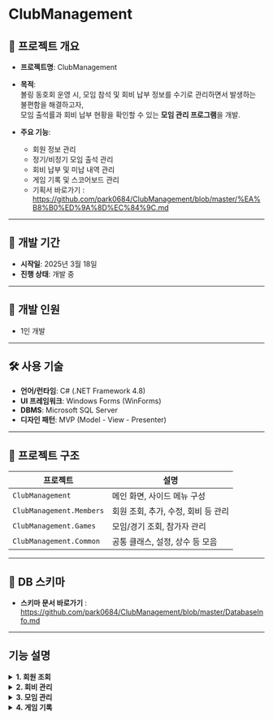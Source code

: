 # ClubManagement

## 📌 프로젝트 개요

- **프로젝트명**: ClubManagement  
- **목적**:  
  볼링 동호회 운영 시, 모임 참석 및 회비 납부 정보를 수기로 관리하면서 발생하는 불편함을 해결하고자,  
  모임 출석률과 회비 납부 현황을 확인할 수 있는 **모임 관리 프로그램**을 개발.  

- **주요 기능**:
  - 회원 정보 관리
  - 정기/비정기 모임 출석 관리
  - 회비 납부 및 미납 내역 관리
  - 게임 기록 및 스코어보드 관리
  - 기획서 바로가기 : https://github.com/park0684/ClubManagement/blob/master/%EA%B8%B0%ED%9A%8D%EC%84%9C.md
---

## 📅 개발 기간

- **시작일**: 2025년 3월 18일  
- **진행 상태**: 개발 중

---

## 👥 개발 인원

- 1인 개발

---

## 🛠 사용 기술

- **언어/런타임**: C# (.NET Framework 4.8)  
- **UI 프레임워크**: Windows Forms (WinForms)  
- **DBMS**: Microsoft SQL Server  
- **디자인 패턴**: MVP (Model - View - Presenter)

---

## 📁 프로젝트 구조
| 프로젝트                 | 설명                                 |
|--------------------------|--------------------------------------|
| `ClubManagement`         | 메인 화면, 사이드 메뉴 구성            |
| `ClubManagement.Members` | 회원 조회, 추가, 수정, 회비 등 관리    |
| `ClubManagement.Games`   | 모임/경기 조회, 참가자 관리            |
| `ClubManagement.Common`  | 공통 클래스, 설정, 상수 등 모음        |

---

## 📘 DB 스키마

- **스키마 문서 바로가기** : https://github.com/park0684/ClubManagement/blob/master/DatabaseInfo.md

---

## 기능 설명

<details>
<summary><strong>1. 회원 조회</strong></summary>

- 회원 조회 조건은 **상태**, **모임 유형 제외**, **기간 설정**이 있습니다.
- **회원 상태**:
  - `가입`, `탈퇴`, `열외` 중 선택 가능. 선택된 상태만 조회되며 `제외`를 체크시 선택된 유형은 검색되지 않습니다
  - `전체`를 선택한 경우 `열외` 조건은 적용되지 않습니다.
- **모임 유형 제외**:
  - 최대 **2개까지 중복 선택** 가능  
  - 선택된 유형은 **참가 수에서 제외**됩니다.
- **기간 조건**:
  - 기준: `가입일`, `탈퇴일`, `게임 참가일`  
  - `게임 참가일` 선택 시, 해당 기간 내 게임에 **참가한 회원**만 조회됩니다.
  ![Image](https://github.com/user-attachments/assets/cb7ca7da-cacc-406c-9d48-858112d94e0b)
</details>

<details>
<summary><strong>2. 회비 관리</strong></summary>

- 각 회원별 **납부 대상**, **납부**, **미납**, **면제 횟수**를 조회할 수 있습니다.  
- 검색 기능을 통해 **회원 이름으로 특정 회원 조회**가 가능합니다.  
- 납부 대상은 **회원의 가입월부터 현재 월까지**를 기준으로, **매월 1회씩 자동 집계**됩니다.  
- 미납 횟수는 아래의 방식으로 계산됩니다:
  - `미납 = 납부 대상 - (납부 + 면제)`
  - 단, `납부 > 납부 대상`인 경우에는 **미납 = 0** (선납 처리)

</details>
<details>
<summary><strong>3. 모임 관리</strong></summary>

  - 각 종 모임과 모임 참가자 등록을 할 수 있습니다
- **모임 조회**
  -  기간 및 모임 유형을 선택 또는 제외하여 조회 할 수 있습니다
  ![Image](https://github.com/user-attachments/assets/245c9640-8d7d-4790-896a-2f8135fba844)
- **모임 등록**
    - `정기전`,`비정기전`, `이벤트전` 중 선택하여 등록 할 수 있습니다
    - `정기전`으로 지정 시 주최자의 이름은 정기전으로 등록이 됩니다
  ![Image](https://github.com/user-attachments/assets/6d88048e-0f01-4f71-868a-f3c10db33b34)
- **모임 수정**
  - 모임 선택 후 수정 버튼을 클릭하면 모임 상셍 내역 조회가 가능하며, 정보를 수정 할 수 있습니다
- **참가자 조회**
  - 모임을 더블 클릭하면 하단 리스트에서 참석자 조회가 가능합니다
- **참가자 수정**
  - 참가자 리스트의 수정 버튼을 클릭하면 현재 회원 목록과 기존 등록된 참가자를 볼 수 있습니다
  - 버튼 형식으로 회원의 버튼을 클릭하면 참가자 리스트에 자동 등록됩니다
    ![Image](https://github.com/user-attachments/assets/aeb97efc-a068-4d8e-8499-666f147a61b5)
  - 참가자 리스트에서 버튼을 클릭하면 참가자에서 제외 됩니다
  - 참가 등록된 회원의 색상은 다르게 표시됩니다
  - 비회원 게스트 추가는 게스트 추가를 통해 등록 할 수 있습니다.
    ![Image](https://github.com/user-attachments/assets/c1b94b5b-124d-4877-b29e-17fc143d31fc)
  
</details>
<details>
<summary><strong>4. 게임 기록</strong></summary>
  
  - 등록한 모임 기록을 불러와 게임을 등록하고 점수를 기록 할 수 있습니다
  - 게임 등록 토해 기록할 게임을 생성 할 수 있으며, 등록된 게임 기록 리스트를 조회 후 선택하여 경기 기록을 할 수 있습니다
  ![Image](https://github.com/user-attachments/assets/c54becc4-088f-433e-991b-76912d5c669e)
- **게임 등록**
  - 기존 등록된 모임을 선택하여 게임을 등록 합니다.
  - 모임 참석자로 등록된 회원 및 게스트가 플레이어로 등록이 됩니다
   ![Image](https://github.com/user-attachments/assets/3a20bed6-196d-4cd5-a6fb-bccc4192e7f0)
  - 게임 추가를 통해 전체 경기 횟수를 지정 할 수 있습니다
  - 게임은 `개인전` 과 `단체전`을 선택 할 수 있습니다
  - `개인전`은 플레이어 수를 변경 할 수 없고, `단체전`의 경우 팀의 수를 변경 할 수 있습니다
  ![Image](https://github.com/user-attachments/assets/7876df4e-f834-45af-953f-a076699c3c71)
- **게임 기록**
**1.플레이어 등록**
  - 등록된 게임을 선택 하여 새로 기록 하거나 조회 할 수 있습니다
  - 개인전의 경우 플레이어 패널만 생성되며, 단체전은 그룹 패널안에 플레이어 패널을 추가합니다
  - 처음 실행시 그룹패널에 플레이어는 등록되어 있지 않습니다
  - 플레이어 추가 버튼 클릭을 통해 각 팀별 플레이어를 추가 할 수 있습니다
  ![Image](https://github.com/user-attachments/assets/8942b522-56df-4b8d-8f58-9461ad6c6225)

**2.플레이어 옵션**
  - 우측 전체 플레이어 목록에서 플레이어를 선택 시 핸디와 사이드 게임 참가 여부를 선택 할 수 있습니다.
  - 핸디 체크 시 각 게임별 점수에 반영되며, 300점 이상은 적용되지 않습니다
  - 기본적으로 참가자 설정의 값을 먼저 반영합니다
  ![Image](https://github.com/user-attachments/assets/063d3402-c255-4733-a98a-9728606bf279)
  
  - 사이드 게임 체크 시 가운데 각 개인별, 올커버 사이드 게임 목록에 표시됩니다.
  - 체크 여부에 따라 목록에 표시되거나 삭제 됩니다
  ![Image](https://github.com/user-attachments/assets/bbd36fc6-111b-4ca4-8119-3af9df0adf0a)

**3.점수 입력**
  - 좌측 플레이어 패널을 클릭하면 점수 입력 뷰가 생성되며 점수 입력이 가능합니다
  - 점수는 핸디가 적용되어 최종 점수로 반영되며, 300점 이상 입력은 불가능 합니다
  - 올커버 처리시에는 올커버 버튼을 클릭하여 기록 할 수 있으며, 올커버 사이드 게임 참가자의 경우 표시가됩니다
  - 퍼펙트 처리시 퍼켁트 버튼을 클릭하여 기록 할 수 있으며, 점수는 핸디 상관없이 300점으로 기록하게 됩니다
  ![Image](https://github.com/user-attachments/assets/d9c7d4e2-743b-43db-8187-210ddcdf7f70)

  - 개인전의 경우 개인별로 점수가 표시되며, 팀전의 경우 팀내 점수가 합산되어 목록에 표시됩니다
  ![Image](https://github.com/user-attachments/assets/b19326d8-27a2-4911-841e-f61ec490b437)

**4.사이드게임 설정**
  - 사이드 게임에서 개인전의 상금과 핸디를 설정 할 수 있습니다
  - 사이드 게임의 핸디는 기본 핸디와 별개로 개인사이드 순위에 따라 추가 기록되며, 누적형식으로 기록할 게임의 이전 핸디가 합산되어 적용됩니다
  - 예를 들어 1게임에서 1등으로 -20핸디를 적용한다면 2~4번째 게임까지 해당 점수가 적용됩다. 이후 2번째게임에서 2등으로 -10점을 추가 부여 받으면 3번째부터 -30점이 반영됩니다
  - 확정 버튼을 눌러 순위와 핸디를 등록 할 수 있으며, 이전 게임에 대해서 재등록 할 수도 있습니다
  ![Image](https://github.com/user-attachments/assets/759e3dc0-23c3-4fcf-b19f-645b64ef151c)
</details>
  

